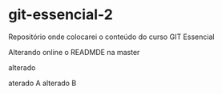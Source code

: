 # git-essencial-2
Repositório onde colocarei o conteúdo do curso GIT Essencial


Alterando online o READMDE na master

alterado

aterado A
alterado B
